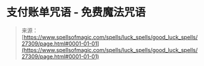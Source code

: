 <!--yml

category: 未分类

date: 2024-06-12 19:16:12

-->

# 支付账单咒语 - 免费魔法咒语

> 来源：[https://www.spellsofmagic.com/spells/luck_spells/good_luck_spells/27309/page.html#0001-01-01](https://www.spellsofmagic.com/spells/luck_spells/good_luck_spells/27309/page.html#0001-01-01)
